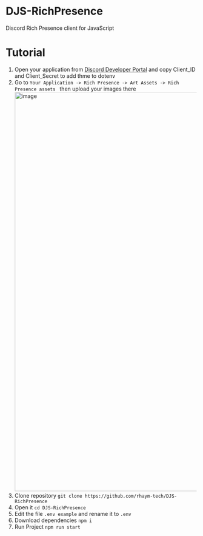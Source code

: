 # DJS-RichPresence
 Discord Rich Presence client for JavaScript

# Tutorial
1. Open your application from [Discord Developer Portal]() and copy Client_ID and Client_Secret to add thme to dotenv
2. Go to `Your Application -> Rich Presence -> Art Assets -> Rich Presence assets ` then upload your images there
    <img width="1051" alt="image" src="https://user-images.githubusercontent.com/43763935/222148390-623a5195-09d2-4d76-b590-7ab0db02fec9.png">
3. Clone repository ```git clone https://github.com/rhaym-tech/DJS-RichPresence```
4. Open it ```cd DJS-RichPresence```
5. Edit the file `.env example` and rename it to `.env`
6. Download dependencies ```npm i```
7. Run Project ```npm run start```